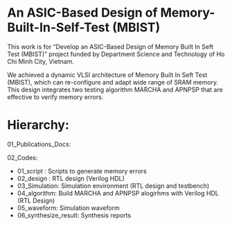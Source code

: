 # An ASIC-Based Design of Memory-Built-In-Self-Test (MBIST)

This work is for “Develop an ASIC-Based Design of Memory Built In Seft Test (MBIST)” project funded by Department Science and Technology of Ho Chi Minh City, Vietnam.

We achieved a dynamic VLSI architecture of Memory Built In Seft Test (MBIST), which can re-configure and adapt wide range of SRAM memory. This design integrates two testing algorithm MARCHA and APNPSP that are effective to verify memory errors. 

   
# Hierarchy:

01_Publications_Docs:

02_Codes:
+ 01_script	: Scripts to generate memory errors
+ 02_design	: RTL design (Verilog HDL)
+ 03_Simulation:  Simulation environment (RTL design and testbench)	
+ 04_algorithm: Build MARCHA and APNPSP alogirhms with Verilog HDL (RTL Design)
+ 05_waveform: Simulation waveform
+ 06_synthesize_result: Synthesis reports	

